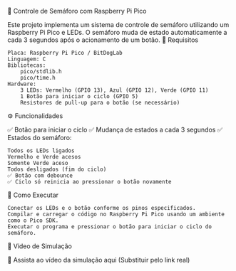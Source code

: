 🚦 Controle de Semáforo com Raspberry Pi Pico

Este projeto implementa um sistema de controle de semáforo utilizando um Raspberry Pi Pico e LEDs. O semáforo muda de estado automaticamente a cada 3 segundos após o acionamento de um botão.
📌 Requisitos

    Placa: Raspberry Pi Pico / BitDogLab
    Linguagem: C
    Bibliotecas:
        pico/stdlib.h
        pico/time.h
    Hardware:
        3 LEDs: Vermelho (GPIO 13), Azul (GPIO 12), Verde (GPIO 11)
        1 Botão para iniciar o ciclo (GPIO 5)
        Resistores de pull-up para o botão (se necessário)

⚙️ Funcionalidades

✅ Botão para iniciar o ciclo
✅ Mudança de estados a cada 3 segundos
✅ Estados do semáforo:

    Todos os LEDs ligados
    Vermelho e Verde acesos
    Somente Verde aceso
    Todos desligados (fim do ciclo)
    ✅ Botão com debounce
    ✅ Ciclo só reinicia ao pressionar o botão novamente

🚀 Como Executar

    Conectar os LEDs e o botão conforme os pinos especificados.
    Compilar e carregar o código no Raspberry Pi Pico usando um ambiente como o Pico SDK.
    Executar o programa e pressionar o botão para iniciar o ciclo do semáforo.

🎥 Vídeo de Simulação

🔗 Assista ao vídeo da simulação aqui (Substituir pelo link real)